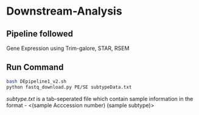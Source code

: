 # Downstream-Analysis

## Pipeline followed   
Gene Expression using Trim-galore, STAR, RSEM

## Run Command 
```bash
bash DEpipeline1_v2.sh
python fastq_download.py PE/SE subtypeData.txt
```

*subtype.txt* is a tab-seperated file which contain sample information in the format -  <(sample Acccession number) (sample subtype)>
